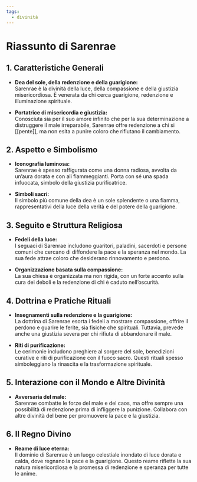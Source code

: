 ```yaml
---
tags:
  - divinità
---
```

# Riassunto di Sarenrae

## 1. Caratteristiche Generali
- **Dea del sole, della redenzione e della guarigione:**  
  Sarenrae è la divinità della luce, della compassione e della giustizia misericordiosa. È venerata da chi cerca guarigione, redenzione e illuminazione spirituale.

- **Portatrice di misericordia e giustizia:**  
  Conosciuta sia per il suo amore infinito che per la sua determinazione a distruggere il male irreparabile, Sarenrae offre redenzione a chi si [[pente]], ma non esita a punire coloro che rifiutano il cambiamento.

## 2. Aspetto e Simbolismo
- **Iconografia luminosa:**  
  Sarenrae è spesso raffigurata come una donna radiosa, avvolta da un’aura dorata e con ali fiammeggianti. Porta con sé una spada infuocata, simbolo della giustizia purificatrice.

- **Simboli sacri:**  
  Il simbolo più comune della dea è un sole splendente o una fiamma, rappresentativi della luce della verità e del potere della guarigione.

## 3. Seguito e Struttura Religiosa
- **Fedeli della luce:**  
  I seguaci di Sarenrae includono guaritori, paladini, sacerdoti e persone comuni che cercano di diffondere la pace e la speranza nel mondo. La sua fede attrae coloro che desiderano rinnovamento e perdono.

- **Organizzazione basata sulla compassione:**  
  La sua chiesa è organizzata ma non rigida, con un forte accento sulla cura dei deboli e la redenzione di chi è caduto nell’oscurità.

## 4. Dottrina e Pratiche Rituali
- **Insegnamenti sulla redenzione e la guarigione:**  
  La dottrina di Sarenrae esorta i fedeli a mostrare compassione, offrire il perdono e guarire le ferite, sia fisiche che spirituali. Tuttavia, prevede anche una giustizia severa per chi rifiuta di abbandonare il male.

- **Riti di purificazione:**  
  Le cerimonie includono preghiere al sorgere del sole, benedizioni curative e riti di purificazione con il fuoco sacro. Questi rituali spesso simboleggiano la rinascita e la trasformazione spirituale.

## 5. Interazione con il Mondo e Altre Divinità
- **Avversaria del male:**  
  Sarenrae combatte le forze del male e del caos, ma offre sempre una possibilità di redenzione prima di infliggere la punizione. Collabora con altre divinità del bene per promuovere la pace e la giustizia.

## 6. Il Regno Divino
- **Reame di luce eterna:**  
  Il dominio di Sarenrae è un luogo celestiale inondato di luce dorata e calda, dove regnano la pace e la guarigione. Questo reame riflette la sua natura misericordiosa e la promessa di redenzione e speranza per tutte le anime.

